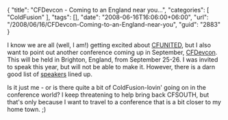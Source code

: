 {
	"title": "CFDevcon - Coming to an England near you...",
	"categories": [
		"ColdFusion"
	],
	"tags": [],
	"date": "2008-06-16T16:06:00+06:00",
	"url": "/2008/06/16/CFDevcon-Coming-to-an-England-near-you",
	"guid": "2883"
}

I know we are all (well, I am!) getting excited about <a href="http://www.cfunited">CFUNITED</a>, but I also want to point out another conference coming up in September, <a href="http://www.cfdevcon.com/">CFDevcon</a>. This will be held in Brighton, England, from September 25-26. I was invited to speak this year, but will not be able to make it. However, there is a darn good list of <a href="http://www.cfdevcon.com/speakers.cfm">speakers</a> lined up.

Is it just me - or is there quite a bit of ColdFusion-lovin' going on in the conference world? I keep threatening to help bring back CFSOUTH, but that's only because I want to travel to a conference that is a bit closer to my home town. ;)